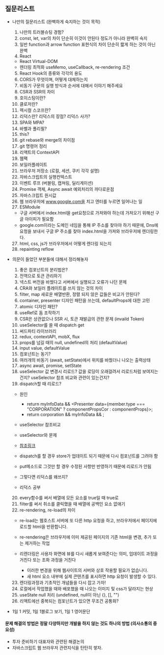 ## 질문리스트

- 나만의 질문리스트 (완벽하게 숙지하는 것이 목적)

  1. 나만의 트러블슈팅 경험?
  2. const, let, var의 차이 단순히 이것이 안된다 정도가 아니라 완벽히 숙지
  3. 일반 function과 arrow function 표현식의 차이 단순히 짧게 하는 것이 아닌 완벽
  4. React

  - React Virtual-DOM
  - 렌더링 최적화 useMemo, useCallback, re-rendering 조건

  5. React Hook의 종류와 각각의 용도
  6. CORS가 무엇이며, 어떻게 대체하는지
  7. 비동기 구문의 실행 방식과 순서에 대해서 이야기 해주세요
  8. CSR과 SSR의 차이
  9. 호이스팅이란?
  10. 클로저란?
  11. 렉시컬 스코프란?
  12. 리덕스란? 리덕스의 장점? 리덕스 사가?
  13. SPA와 MPA?
  14. 바벨과 폴리필?
  15. this?
  16. git rebase와 merge의 차이점
  17. git 명령어 정리
  18. 리액트의 ContextAPI
  19. 웹팩
  20. 보일러플레이트
  21. 브라우저 저장소 (로컬, 세션, 쿠키 각각 설명)
  22. 자바스크립트의 실행컨텍스트
  23. 이벤트 루프 (버블링, 캡쳐링, 딜리게이션)
  24. Promise 객체, Async await 예외처리의 까다로운점
  25. 자바스크립트 원시값
  26. 웹 브라우저에 www.google.com을 치고 엔터를 누르면 일어나는 일
  27. ESModule

  - 구글 서버에서 index.html을 get요청으로 가져와야 하는데 가져오기 위해선 구글 아이피가 필요함
  - google.com이라는 도메인 네임을 통해 IP 주소를 찾아야 하기 때문에, Dns에 요청을 보내서 구글 IP 주소를 찾아 index.html을 가져와 브라우저에 렌더링한다.

  27. html, css, js가 브라우저에서 어떻게 렌더링 되는지
  28. repainting reflow

- 의문이 들었던 부분들에 대해서 정리해놓자

  1. 좋은 컴포넌트의 분리법은?
  2. 전역으로 토큰 관리하기
  3. 넥스트 버전을 바꿨다고 서버에서 실행되고 오류가 나던 문제
  4. CRA와 보일러 플레이트를 쓰지 않는 것의 차이
  5. filter, map 새로운 배열반환, 정렬 되지 않은 값들은 비교가 안된다?
  6. container, presenter 디자인 패턴을 쓰는데, defaultProps에 대한 고민
  7. atomic 디자인 패턴?
  8. useRef로 돔 조작하기
  9. CSR은 상관없으나 SSR 시, 토큰 재발급의 관한 문제 (invaild Token)
  10. useSelector를 쓸 때 dispatch get
  11. 써드파티 라이브러리
  12. redux, contextAPI, mobX, flux
  13. props를 넘길 때의 null, undefined의 처리 (defaultValue)
  14. input value, defaultValue
  15. 컴포넌트는 동기?
  16. 여러개의 비동기 (await, setState)에서 위치를 바꿨더니 나오는 출력상태
  17. async await, promise, setState
  18. useSelector 값 변경시 리로드? 값을 로딩이 오래걸려서 리로드처럼 보여지는건지? useSelector 참조 비교와 관련이 있는건지?
  19. dispatch할 때 리로드?

  - 원인

    - return myInfoData && <Presenter data={member.type === "CORPORATION" ? componentPropsCor : componentProps}></Presenter>;
    - return corporation && myInfoData && <Presenter data={componentPropsCor}></Presenter>;

  - useSelector 참조비교
  - useSelector와 문제
  - [참조링크](https://redux.js.org/tutorials/fundamentals/part-5-ui-react#reading-state-from-the-store-with-useselector)

  - dispatch를 할 경우 store가 업데이트 되기 때문에 다시 컴포넌트를 그려야 함
  - put메소드로 그것만 할 경우 수정된 사항만 반영하기 때문에 리로드가 안됨
  - 그렇다면 리덕스를 왜쓰지?
  - 리덕스 공부

  20. every함수를 써서 배열에 모든 요소를 true일 때 true로
  21. filter를 써서 취소를 클릭했을 때 배열에 공백인 요소 없애기
  22. re-rendering, re-load의 차이

  - re-load는 웹호스트 서버에 또 다른 http 요청을 하고, 브라우저에서 페이지에 로드할 html을 반환합니다.
  - re-rendering은 브라우저에 이미 제공된 페이지의 기존 html을 변경, 추가 또는 제거하는 작업
  - 리렌더링은 사용자 화면에 뷰를 다시 새롭게 보여준다는 의미, 업데이트 과정을 거친다 또는 조화 과정을 거친다

    - 이러한 변경을 위해 웹사이트의 서버와 상호 작용할 필요가 없습니다.
    - 새 html 요소 내부에 실제 콘텐츠를 표시하면 http 요청이 발생할 수 있다.

  23. 렌더링과정과 기초적인 개념들을 다시 잡고 가자!
  24. 로컬에서 작업했을 때와 배포했을 때 나오는 이미지 및 css가 달라지는 현상
  25. useState null 처리 (undefined, null이 아닌 {}, [], "")
  26. 리액트에선 중복되는 컴포넌트가 있으면 무조건 공통화?

- 1일 1 커밋, 1일 1블로그 보기, 1일 1 영어문단

#### 문제 해결의 방법은 정말 다양하지만 개발을 하지 않는 것도 하나의 방법 (의사소통의 중요성)

- 투자 준비하기 대표자와 관련된 해결논의
- 자바스크립트 웹 브라우저 관련지식을 탄탄히 쌓자.
